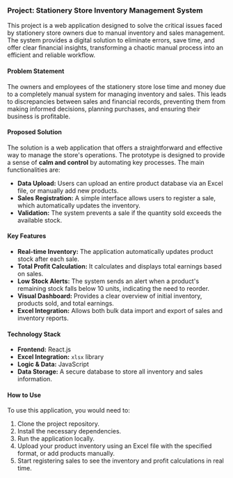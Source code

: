 ### Project: Stationery Store Inventory Management System

This project is a web application designed to solve the critical issues faced by stationery store owners due to manual inventory and sales management. The system provides a digital solution to eliminate errors, save time, and offer clear financial insights, transforming a chaotic manual process into an efficient and reliable workflow.

#### Problem Statement

The owners and employees of the stationery store lose time and money due to a completely manual system for managing inventory and sales. This leads to discrepancies between sales and financial records, preventing them from making informed decisions, planning purchases, and ensuring their business is profitable.

#### Proposed Solution

The solution is a web application that offers a straightforward and effective way to manage the store's operations. The prototype is designed to provide a sense of **calm and control** by automating key processes. The main functionalities are:

* **Data Upload:** Users can upload an entire product database via an Excel file, or manually add new products.
* **Sales Registration:** A simple interface allows users to register a sale, which automatically updates the inventory.
* **Validation:** The system prevents a sale if the quantity sold exceeds the available stock.

#### Key Features

* **Real-time Inventory:** The application automatically updates product stock after each sale.
* **Total Profit Calculation:** It calculates and displays total earnings based on sales.
* **Low Stock Alerts:** The system sends an alert when a product's remaining stock falls below 10 units, indicating the need to reorder.
* **Visual Dashboard:** Provides a clear overview of initial inventory, products sold, and total earnings.
* **Excel Integration:** Allows both bulk data import and export of sales and inventory reports.

#### Technology Stack

* **Frontend:** React.js
* **Excel Integration:** `xlsx` library
* **Logic & Data:** JavaScript
* **Data Storage:** A secure database to store all inventory and sales information.

#### How to Use

To use this application, you would need to:

1.  Clone the project repository.
2.  Install the necessary dependencies.
3.  Run the application locally.
4.  Upload your product inventory using an Excel file with the specified format, or add products manually.
5.  Start registering sales to see the inventory and profit calculations in real time.
